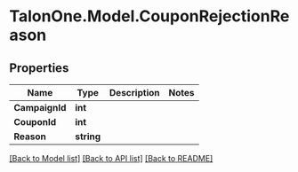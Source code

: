 
# TalonOne.Model.CouponRejectionReason

## Properties

Name | Type | Description | Notes
------------ | ------------- | ------------- | -------------
**CampaignId** | **int** |  | 
**CouponId** | **int** |  | 
**Reason** | **string** |  | 

[[Back to Model list]](../README.md#documentation-for-models)
[[Back to API list]](../README.md#documentation-for-api-endpoints)
[[Back to README]](../README.md)

